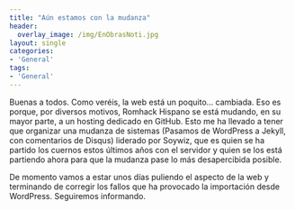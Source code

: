 ```yaml
---
title: "Aún estamos con la mudanza"
header:
  overlay_image: /img/EnObrasNoti.jpg
layout: single
categories:
- 'General'
tags:
- 'General'
---
```


Buenas a todos. Como veréis, la web está un poquito... cambiada. Eso es porque, por diversos motivos, 
Romhack Hispano se está mudando, en su mayor parte, a un hosting dedicado en GitHub. Esto me ha llevado a 
tener que organizar una mudanza de sistemas (Pasamos de WordPress a Jekyll, con comentarios de Disqus) 
liderado por Soywiz, que es quien se ha partido los cuernos estos últimos años con el servidor y quien se 
los está partiendo ahora para que la mudanza pase lo más desapercibida posible.

De momento vamos a estar unos días puliendo el aspecto de la web y terminando de corregir los fallos que ha 
provocado la importación desde WordPress. Seguiremos informando.

